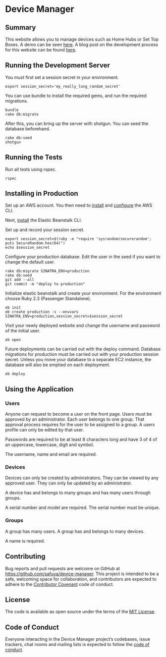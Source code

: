 # Device Manager
## Summary
This website allows you to manage devices such as Home Hubs or Set Top Boxes. A demo can be seen [here](https://www.youtube.com/watch?v=PCaoD6eLrQQ&t=4s). A blog post on the development process for this website can be found [here](http://safuya.info/device_manager).

## Running the Development Server
You must first set a session secret in your environment.
```
export session_secret='my_really_long_random_secret'
```

You can use bundle to install the required gems, and run the required
migrations.
```
bundle
rake db:migrate
```

After this, you can bring up the server with shotgun. You can seed the database
beforehand.
```
rake db:seed
shotgun
```

## Running the Tests
Run all tests using rspec.
```
rspec
```

## Installing in Production
Set up an AWS account. You then need to
[install](https://docs.aws.amazon.com/cli/latest/userguide/installing.html)
and [configure](https://docs.aws.amazon.com/cli/latest/userguide/cli-chap-getting-started.html)
the AWS CLI.

Next, [install](https://docs.aws.amazon.com/elasticbeanstalk/latest/dg/eb-cli3-install.html)
the Elastic Beanstalk CLI.

Set up and record your session secret.

```
export session_secret=$(ruby -e "require 'sysrandom/securerandom'; puts SecureRandom.hex(64)")
echo $session_secret
```

Configure your production database. Edit the user in the seed if you want to
change the default user.

```
rake db:migrate SINATRA_ENV=production
rake db:seed
git add --all
git commit -m "deploy to production"
```

Initialize elastic beanstalk and create your environment. For the environment choose
Ruby 2.3 (Passenger Standalone).

```
eb init
eb create production -s --envvars SINATRA_ENV=production,session_secret=$session_secret
```

Visit your newly deployed website and change the username and password of the
initial user.
```
eb open
```

Future deployments can be carried out with the deploy command. Database
migrations for production must be carried out with your production session
secret. Unless you move your database to a separate EC2 instance, the database
will also be emptied on each deployment.
```
eb deploy
```

## Using the Application
### Users
Anyone can request to become a user on the front page. Users must be approved
by an administrator. Each user belongs to one group. That approval process
requires for the user to be assigned to a group. A users profile can only be
edited by that user.

Passwords are required to be at least 8 characters long and have 3 of 4 of an
uppercase, lowercase, digit and symbol.

The username, name and email are required.

### Devices
Devices can only be created by administrators. They can be viewed by any
approved user. They can only be updated by an administrator.

A device has and belongs to many groups and has many users through groups.

A serial number and model are required. The serial number must be unique.

### Groups

A group has many users. A group has and belongs to many devices.

A name is required.

## Contributing

Bug reports and pull requests are welcome on GitHub at
https://github.com/safuya/device-manager. This project is intended to be a safe,
welcoming space for collaboration, and contributors are expected to adhere to
the [Contributor Covenant](http://contributor-covenant.org) code of conduct.

## License

The code is available as open source under the terms of the
[MIT License](https://opensource.org/licenses/MIT).

## Code of Conduct

Everyone interacting in the Device Manager project’s codebases, issue trackers,
chat rooms and mailing lists is expected to follow the
[code of conduct](https://github.com/safuya/device-manager/blob/master/CODE_OF_CONDUCT.md).

